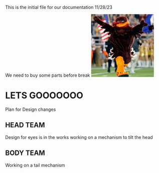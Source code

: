 This is the initial file for our documentation
11/28/23



We need to buy some parts before break
<img src="virginia-tech-hokie-bird-explained.jpg" height=200px>

<h1>LETS GOOOOOOO</h1>

Plan for Design changes

<h2>HEAD TEAM</h2>
Design for eyes is in the works
working on a mechanism to tilt the head

<h2>BODY TEAM</h2>
Working on a tail mechanism